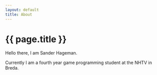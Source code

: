 ```yaml
---
layout: default
title: About
---
```

# {{ page.title }}

Hello there, I am Sander Hageman.

Currently I am a fourth year game programming student at the NHTV in Breda.